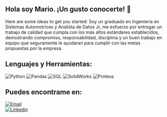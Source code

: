 ## Hola soy Mario. ¡Un gusto conocerte! 👋



Here are some ideas to get you started:
Soy un graduado en Ingenieria en Sistemas Automotrices y Analista de Datos Jr, me esfuerzo por entregar un trabajo de calidad que cumpla con los más altos estándares  establecidos, demostrando compromiso, responsabilidad, disciplina y un buen trabajo en equipo que seguramente le ayudaran para cumplir con las metas propuestas por la empresa. 

## Lenguajes y Herramientas: 
![Python](https://img.shields.io/badge/Python%20-%20%23306998?style=for-the-badge&logo=Python&logoColor=%23ffde57)
![Pandas](https://img.shields.io/badge/Pandas%20-%20%23150458?style=for-the-badge&logo=Pandas&logoColor=%23ffde57)
![SQL](https://img.shields.io/badge/SQL%20-%20%23150458?style=for-the-badge&logo=SQL&logoColor=%23ffde57)
![SolidWorks](https://img.shields.io/badge/SolidWorks%20-%20%23FB0401?style=for-the-badge&logo=SolidWorks)
![Proteus](https://img.shields.io/badge/Proteus%20-%20%2366665c?style=for-the-badge&logo=Proteus)


## Puedes encontrame en: 
<a href='mailto:marioroldanv19@gmail.com'><img>![Email](https://img.shields.io/badge/Gmail%20-%20%23a30006?style=for-the-badge&logo=Gmail&logoColor=white)</img> <br>
<a href="www.linkedin.com/in/mario-roldan-457b5137a" rel="nofollow"><img>![Linkedin](https://img.shields.io/badge/Linkedin%20-%20%231661c0?style=for-the-badge&logo=Linkedin&logoColor=white)</img></a>


